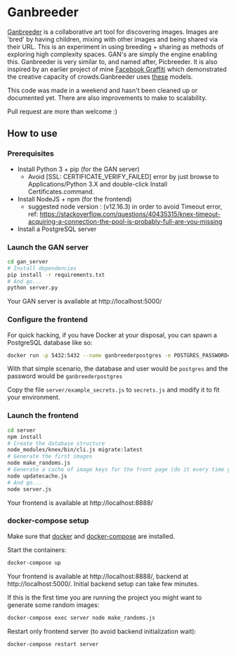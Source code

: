 # Ganbreeder

[Ganbreeder](https://ganbreeder.app) is a collaborative art tool for discovering images. Images are 'bred' by having children, mixing with other images and being shared via their URL. This is an experiment in using breeding + sharing as methods of exploring high complexity spaces. GAN's are simply the engine enabling this. Ganbreeder is very similar to, and named after, Picbreeder. It is also inspired by an earlier project of mine [Facebook Graffiti](http://www.joelsimon.net/facebook-graffiti.html) which demonstrated the creative capacity of crowds.Ganbreeder uses [these](https://tfhub.dev/deepmind/biggan-128/2) models.

This code was made in a weekend and hasn't been cleaned up or documented yet. There are also improvements to make to scalability.

Pull request are more than welcome :)

## How to use

### Prerequisites

* Install Python 3 + pip (for the GAN server)
  * Avoid [SSL: CERTIFICATE_VERIFY_FAILED] error by just browse to Applications/Python 3.X and double-click Install Certificates.command.
* Install NodeJS + npm (for the frontend)
  * suggested node version : (v12.16.3) in order to avoid Timeout error, ref:  <https://stackoverflow.com/questions/40435315/knex-timeout-acquiring-a-connection-the-pool-is-probably-full-are-you-missing>
* Install a PostgreSQL server

### Launch the GAN server

```bash
cd gan_server
# Install dependencies
pip install -r requirements.txt
# And go...
python server.py
```

Your GAN server is available at http://localhost:5000/

### Configure the frontend
For quick hacking, if you have Docker at your disposal, you can spawn a PostgreSQL database like so:

```bash
docker run -p 5432:5432 --name ganbreederpostgres -e POSTGRES_PASSWORD=ganbreederpostgres -d postgres
```

With that simple scenario, the database and user would be `postgres` and the password would be `ganbreederpostgres`

Copy the file `server/example_secrets.js` to `secrets.js` and modify it to fit your environment.

### Launch the frontend

```bash
cd server
npm install
# Create the database structure
node_modules/knex/bin/cli.js migrate:latest
# Generate the first images
node make_randoms.js
# Generate a cache of image keys for the front page (do it every time you want to update the front page)
node updatecache.js
# And go...
node server.js
```

Your frontend is available at http://localhost:8888/

### docker-compose setup

Make sure that [docker](https://docs.docker.com/install/) and [docker-compose](https://docs.docker.com/compose/install/) are installed.

Start the containers:

```bash
docker-compose up
```

Your frontend is available at http://localhost:8888/, backend at http://localhost:5000/.
Initial backend setup can take few minutes.

If this is the first time you are running the project you might want to generate some random images:

```bash
docker-compose exec server node make_randoms.js
```

Restart only frontend server (to avoid backend initialization wait):

```bash
docker-compose restart server
```
